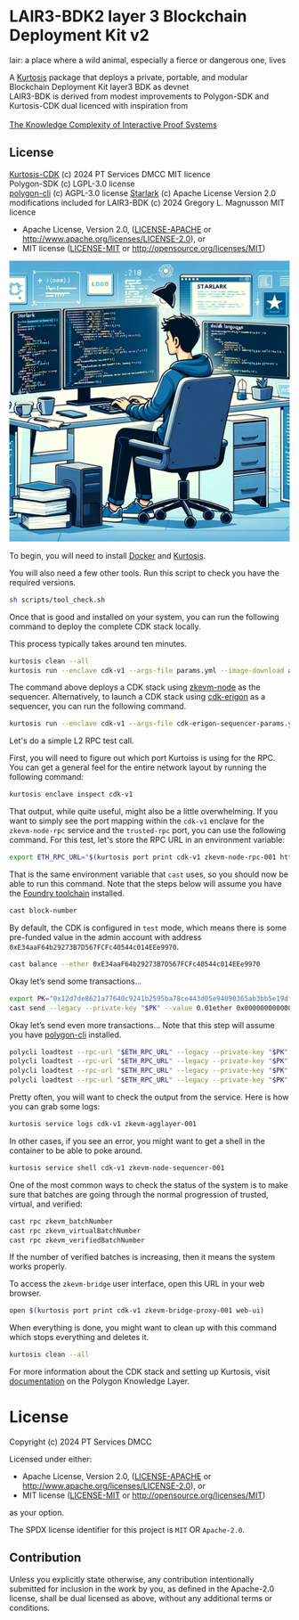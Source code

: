 # LAIR3-BDK2 layer 3 Blockchain Deployment Kit v2
lair: a place where a wild animal, especially a fierce or dangerous one, lives

A [Kurtosis](https://github.com/kurtosis-tech/kurtosis) package that deploys a private, portable, and modular Blockchain Deployment Kit layer3 BDK as devnet<br />
LAIR3-BDK is derived from modest improvements to Polygon-SDK and Kurtosis-CDK dual licenced with inspiration from<br /><br />
<a href="http://people.csail.mit.edu/silvio/Selected%20Scientific%20Papers/Proof%20Systems/The_Knowledge_Complexity_Of_Interactive_Proof_Systems.pdf">The Knowledge Complexity of Interactive Proof Systems</a><br />

## License
<a href="https://github.com/kurtosis-tech/kurtosis">Kurtosis-CDK</a> (c) 2024 PT Services DMCC MIT licence<br />
Polygon-SDK (c) LGPL-3.0 license<br />
<a href="https://github.com/0xPolygon/polygon-cli">polygon-cli</a> (c) AGPL-3.0 license
<a href="https://github.com/bazelbuild/starlark">Starlark</a> (c) Apache License Version 2.0<br >
modifications included for LAIR3-BDK (c) 2024 Gregory L. Magnusson MIT licence


- Apache License, Version 2.0, ([LICENSE-APACHE](./LICENSE-APACHE) or http://www.apache.org/licenses/LICENSE-2.0), or
- MIT license ([LICENSE-MIT](./LICENSE-MIT) or http://opensource.org/licenses/MIT)

![Architecture Diagram](./docs/img/starlark.png)

To begin, you will need to install [Docker](https://docs.docker.com/get-docker/) and [Kurtosis](https://docs.kurtosis.com/install/).

You will also need a few other tools. Run this script to check you have the required versions.

```bash
sh scripts/tool_check.sh
```

Once that is good and installed on your system, you can run the following command to deploy the complete CDK stack locally.

This process typically takes around ten minutes.

```bash
kurtosis clean --all
kurtosis run --enclave cdk-v1 --args-file params.yml --image-download always .
```

The command above deploys a CDK stack using [zkevm-node](https://github.com/0xPolygonHermez/zkevm-node) as the sequencer. Alternatively, to launch a CDK stack using [cdk-erigon](https://github.com/0xPolygonHermez/cdk-erigon) as a sequencer, you can run the following command.

```bash
kurtosis run --enclave cdk-v1 --args-file cdk-erigon-sequencer-params.yml --image-download always .
```

Let's do a simple L2 RPC test call.

First, you will need to figure out which port Kurtoiss is using for the RPC. You can get a general feel for the entire network layout by running the following command:

```bash
kurtosis enclave inspect cdk-v1
```

That output, while quite useful, might also be a little overwhelming. If you want to simply see the port mapping within the `cdk-v1` enclave for the `zkevm-node-rpc` service and the `trusted-rpc` port, you can use the following command. For this test, let's store the RPC URL in an environment variable:

```bash
export ETH_RPC_URL="$(kurtosis port print cdk-v1 zkevm-node-rpc-001 http-rpc)"
```

That is the same environment variable that `cast` uses, so you should now be able to run this command. Note that the steps below will assume you have the [Foundry toolchain](https://book.getfoundry.sh/getting-started/installation) installed.

```bash
cast block-number
```

By default, the CDK is configured in `test` mode, which means there is some pre-funded value in the admin account with address `0xE34aaF64b29273B7D567FCFc40544c014EEe9970`.

```bash
cast balance --ether 0xE34aaF64b29273B7D567FCFc40544c014EEe9970
```

Okay let’s send some transactions...

```bash
export PK="0x12d7de8621a77640c9241b2595ba78ce443d05e94090365ab3bb5e19df82c625"
cast send --legacy --private-key "$PK" --value 0.01ether 0x0000000000000000000000000000000000000000
```

Okay let’s send even more transactions... Note that this step will assume you have [polygon-cli](https://github.com/maticnetwork/polygon-cli) installed.

```bash
polycli loadtest --rpc-url "$ETH_RPC_URL" --legacy --private-key "$PK" --verbosity 700 --requests 500 --rate-limit 5 --mode t
polycli loadtest --rpc-url "$ETH_RPC_URL" --legacy --private-key "$PK" --verbosity 700 --requests 500 --rate-limit 10 --mode t
polycli loadtest --rpc-url "$ETH_RPC_URL" --legacy --private-key "$PK" --verbosity 700 --requests 500 --rate-limit 10 --mode 2
polycli loadtest --rpc-url "$ETH_RPC_URL" --legacy --private-key "$PK" --verbosity 700 --requests 500 --rate-limit 3  --mode uniswapv3
```

Pretty often, you will want to check the output from the service. Here is how you can grab some logs:

```bash
kurtosis service logs cdk-v1 zkevm-agglayer-001
```

In other cases, if you see an error, you might want to get a shell in the container to be able to poke around.

```bash
kurtosis service shell cdk-v1 zkevm-node-sequencer-001
```

One of the most common ways to check the status of the system is to make sure that batches are going through the normal progression of trusted, virtual, and verified:

```bash
cast rpc zkevm_batchNumber
cast rpc zkevm_virtualBatchNumber
cast rpc zkevm_verifiedBatchNumber
```

If the number of verified batches is increasing, then it means the system works properly.

To access the `zkevm-bridge` user interface, open this URL in your web browser.

```bash
open $(kurtosis port print cdk-v1 zkevm-bridge-proxy-001 web-ui)
```

When everything is done, you might want to clean up with this command which stops everything and deletes it.

```bash
kurtosis clean --all
```

For more information about the CDK stack and setting up Kurtosis, visit [documentation](https://docs.polygon.technology/cdk/) on the Polygon Knowledge Layer.

# License

Copyright (c) 2024 PT Services DMCC

Licensed under either:

- Apache License, Version 2.0, ([LICENSE-APACHE](./LICENSE-APACHE) or http://www.apache.org/licenses/LICENSE-2.0), or
- MIT license ([LICENSE-MIT](./LICENSE-MIT) or http://opensource.org/licenses/MIT)

as your option.

The SPDX license identifier for this project is `MIT` OR `Apache-2.0`.

## Contribution

Unless you explicitly state otherwise, any contribution intentionally submitted for inclusion in the work by you, as defined in the Apache-2.0 license, shall be dual licensed as above, without any additional terms or conditions.
